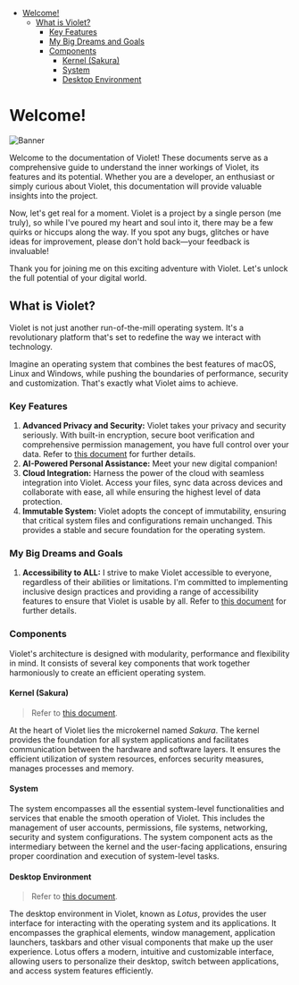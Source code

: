 - [Welcome!](#welcome)
  - [What is Violet?](#what-is-violet)
    - [Key Features](#key-features)
    - [My Big Dreams and Goals](#my-big-dreams-and-goals)
    - [Components](#components)
      - [Kernel (Sakura)](#kernel-sakura)
      - [System](#system)
      - [Desktop Environment](#desktop-environment)

# Welcome!

![Banner](https://github.com/violet-eco/docs/assets/100216211/ef3f673a-7cf9-4b15-9ea9-cd7678c1de53)

Welcome to the documentation of Violet! These documents serve as a comprehensive guide to
understand the inner workings of Violet, its features and its potential. Whether you are
a developer, an enthusiast or simply curious about Violet, this documentation will
provide valuable insights into the project.

Now, let's get real for a moment. Violet is a project by a single person (me truly), so
while I've poured my heart and soul into it, there may be a few quirks or hiccups along
the way. If you spot any bugs, glitches or have ideas for improvement, please don't hold
back—your feedback is invaluable!

Thank you for joining me on this exciting adventure with Violet.
Let's unlock the full potential of your digital world.

## What is Violet?
Violet is not just another run-of-the-mill operating system. It's a revolutionary
platform that's set to redefine the way we interact with technology.

Imagine an operating system that combines the best features of macOS, Linux and
Windows, while pushing the boundaries of performance, security and customization.
That's exactly what Violet aims to achieve.

### Key Features
1. **Advanced Privacy and Security:** Violet takes your privacy and security seriously. With built-in encryption, secure boot verification and comprehensive permission management, you have full control over your data. Refer to [this document](./features/privacy-and-security.md) for further details.
2. **AI-Powered Personal Assistance:** Meet your new digital companion!
3. **Cloud Integration:** Harness the power of the cloud with seamless integration into Violet. Access your files, sync data across devices and collaborate with ease, all while ensuring the highest level of data protection.
4. **Immutable System:** Violet adopts the concept of immutability, ensuring that critical system files and configurations remain unchanged. This provides a stable and secure foundation for the operating system.

### My Big Dreams and Goals
1. **Accessibility to ALL:** I strive to make Violet accessible to everyone, regardless of their abilities or limitations. I'm committed to implementing inclusive design practices and providing a range of accessibility features to ensure that Violet is usable by all. Refer to [this document](./applications/lotus.md#accessibility-features) for further details.

### Components
Violet's architecture is designed with modularity, performance and flexibility in mind. It consists of several key components that work together harmoniously to create an efficient operating system.

#### Kernel (Sakura)
> Refer to [this document](./specs/kernel/README.md).

At the heart of Violet lies the microkernel named *Sakura*. The kernel provides the foundation for all system applications and facilitates communication between the hardware and software layers. It ensures the efficient utilization of system resources, enforces security measures, manages processes and memory.

#### System
The system encompasses all the essential system-level functionalities and services that
enable the smooth operation of Violet. This includes the management of user accounts,
permissions, file systems, networking, security and system configurations. The system
component acts as the intermediary between the kernel and the user-facing applications,
ensuring proper coordination and execution of system-level tasks.

#### Desktop Environment
> Refer to [this document](./applications/lotus.md).

The desktop environment in Violet, known as *Lotus*, provides the user interface for
interacting with the operating system and its applications. It encompasses the graphical
elements, window management, application launchers, taskbars and other visual components
that make up the user experience. Lotus offers a modern, intuitive and customizable
interface, allowing users to personalize their desktop, switch between applications, and
access system features efficiently.
